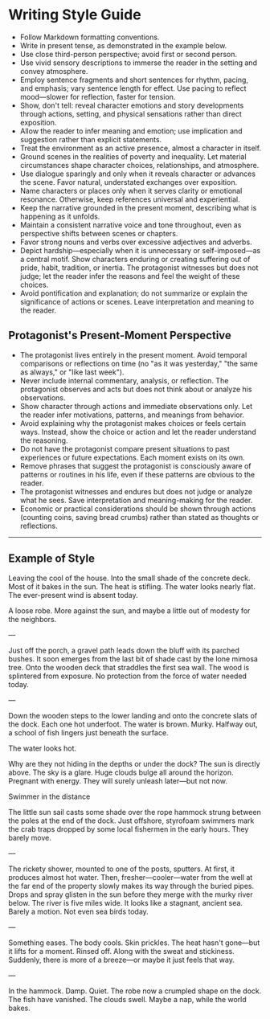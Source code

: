 # Writing Style Guide

- Follow Markdown formatting conventions.
- Write in present tense, as demonstrated in the example below.
- Use close third-person perspective; avoid first or second person.
- Use vivid sensory descriptions to immerse the reader in the setting and convey atmosphere.
- Employ sentence fragments and short sentences for rhythm, pacing, and emphasis; vary sentence length for effect. Use pacing to reflect mood—slower for reflection, faster for tension.
- Show, don't tell: reveal character emotions and story developments through actions, setting, and physical sensations rather than direct exposition.
- Allow the reader to infer meaning and emotion; use implication and suggestion rather than explicit statements.
- Treat the environment as an active presence, almost a character in itself.
- Ground scenes in the realities of poverty and inequality. Let material circumstances shape character choices, relationships, and atmosphere.
- Use dialogue sparingly and only when it reveals character or advances the scene. Favor natural, understated exchanges over exposition.
- Name characters or places only when it serves clarity or emotional resonance. Otherwise, keep references universal and experiential.
- Keep the narrative grounded in the present moment, describing what is happening as it unfolds.
- Maintain a consistent narrative voice and tone throughout, even as perspective shifts between scenes or chapters.
- Favor strong nouns and verbs over excessive adjectives and adverbs.
- Depict hardship—especially when it is unnecessary or self-imposed—as a central motif. Show characters enduring or creating suffering out of pride, habit, tradition, or inertia. The protagonist witnesses but does not judge; let the reader infer the reasons and feel the weight of these choices.
- Avoid pontification and explanation; do not summarize or explain the significance of actions or scenes. Leave interpretation and meaning to the reader.

## Protagonist's Present-Moment Perspective

- The protagonist lives entirely in the present moment. Avoid temporal comparisons or reflections on time (no "as it was yesterday," "the same as always," or "like last week").
- Never include internal commentary, analysis, or reflection. The protagonist observes and acts but does not think about or analyze his observations.
- Show character through actions and immediate observations only. Let the reader infer motivations, patterns, and meanings from behavior.
- Avoid explaining why the protagonist makes choices or feels certain ways. Instead, show the choice or action and let the reader understand the reasoning.
- Do not have the protagonist compare present situations to past experiences or future expectations. Each moment exists on its own.
- Remove phrases that suggest the protagonist is consciously aware of patterns or routines in his life, even if these patterns are obvious to the reader.
- The protagonist witnesses and endures but does not judge or analyze what he sees. Save interpretation and meaning-making for the reader.
- Economic or practical considerations should be shown through actions (counting coins, saving bread crumbs) rather than stated as thoughts or reflections.

---

## Example of Style

Leaving the cool of the house. Into the small shade of the concrete deck. Most of it bakes in the sun. The heat is stifling. The water looks nearly flat. The ever-present wind is absent today.

A loose robe. More against the sun, and maybe a little out of modesty for the neighbors.

—

Just off the porch, a gravel path leads down the bluff with its parched bushes. It soon emerges from the last bit of shade cast by the lone mimosa tree. Onto the wooden deck that straddles the first sea wall. The wood is splintered from exposure. No protection from the force of water needed today.

—

Down the wooden steps to the lower landing and onto the concrete slats of the dock. Each one hot underfoot. The water is brown. Murky. Halfway out, a school of fish lingers just beneath the surface.

The water looks hot.

Why are they not hiding in the depths or under the dock? The sun is directly above. The sky is a glare. Huge clouds bulge all around the horizon. Pregnant with energy. They will surely unleash later—but not now.

Swimmer in the distance

The little sun sail casts some shade over the rope hammock strung between the poles at the end of the dock. Just offshore, styrofoam swimmers mark the crab traps dropped by some local fishermen in the early hours. They barely move.

—

The rickety shower, mounted to one of the posts, sputters. At first, it produces almost hot water. Then, fresher—cooler—water from the well at the far end of the property slowly makes its way through the buried pipes. Drops and spray glisten in the sun before they merge with the murky river below. The river is five miles wide. It looks like a stagnant, ancient sea. Barely a motion. Not even sea birds today.

—

Something eases. The body cools. Skin prickles. The heat hasn't gone—but it lifts for a moment. Rinsed off. Along with the sweat and stickiness. Suddenly, there is more of a breeze—or maybe it just feels that way.

—

In the hammock. Damp. Quiet. The robe now a crumpled shape on the dock. The fish have vanished. The clouds swell. Maybe a nap, while the world bakes. 